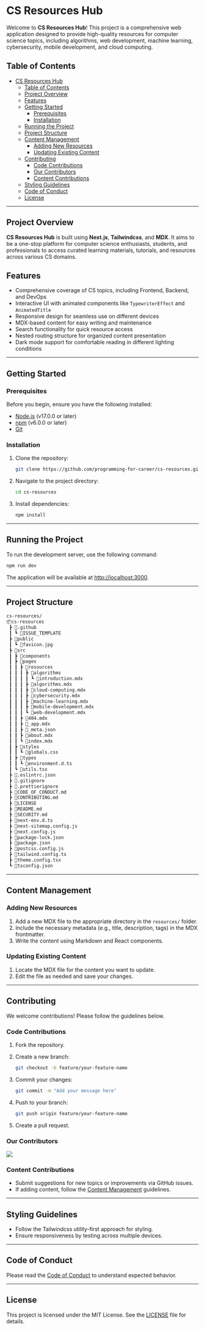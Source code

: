 # CS Resources Hub

Welcome to **CS Resources Hub**! This project is a comprehensive web application designed to provide high-quality resources for computer science topics, including algorithms, web development, machine learning, cybersecurity, mobile development, and cloud computing.

## Table of Contents

- [CS Resources Hub](#cs-resources-hub)
  - [Table of Contents](#table-of-contents)
  - [Project Overview](#project-overview)
  - [Features](#features)
  - [Getting Started](#getting-started)
    - [Prerequisites](#prerequisites)
    - [Installation](#installation)
  - [Running the Project](#running-the-project)
  - [Project Structure](#project-structure)
  - [Content Management](#content-management)
    - [Adding New Resources](#adding-new-resources)
    - [Updating Existing Content](#updating-existing-content)
  - [Contributing](#contributing)
    - [Code Contributions](#code-contributions)
    - [Our Contributors](#our-contributors)
    - [Content Contributions](#content-contributions)
  - [Styling Guidelines](#styling-guidelines)
  - [Code of Conduct](#code-of-conduct)
  - [License](#license)

---

## Project Overview

**CS Resources Hub** is built using **Next.js**, **Tailwindcss**, and **MDX**. It aims to be a one-stop platform for computer science enthusiasts, students, and professionals to access curated learning materials, tutorials, and resources across various CS domains.

## Features

- Comprehensive coverage of CS topics, including Frontend, Backend, and DevOps
- Interactive UI with animated components like `TypewriterEffect` and `AnimatedTitle`
- Responsive design for seamless use on different devices
- MDX-based content for easy writing and maintenance
- Search functionality for quick resource access
- Nested routing structure for organized content presentation
- Dark mode support for comfortable reading in different lighting conditions

---

## Getting Started

### Prerequisites

Before you begin, ensure you have the following installed:

- [Node.js](https://nodejs.org/) (v17.0.0 or later)
- [npm](https://www.npmjs.com/) (v6.0.0 or later)
- [Git](https://git-scm.com/)

### Installation

1. Clone the repository:

   ```bash
   git clone https://github.com/programming-for-career/cs-resources.git
   ```

2. Navigate to the project directory:

   ```bash
   cd cs-resources
   ```

3. Install dependencies:

   ```bash
   npm install
   ```

---

## Running the Project

To run the development server, use the following command:

```bash
npm run dev
```

The application will be available at [http://localhost:3000](http://localhost:3000).

---

## Project Structure

```txt
cs-resources/
📦cs-resources
 ┣ 📂.github
 ┃ ┗ 📂ISSUE_TEMPLATE
 ┣ 📂public
 ┃ ┗ 📜favicon.jpg
 ┣ 📂src
 ┃ ┣ 📂components
 ┃ ┣ 📂pages
 ┃ ┃ ┣ 📂resources
 ┃ ┃ ┃ ┣ 📂algorithms
 ┃ ┃ ┃ ┃ ┗ 📜introduction.mdx
 ┃ ┃ ┃ ┣ 📜algorithms.mdx
 ┃ ┃ ┃ ┣ 📜cloud-computing.mdx
 ┃ ┃ ┃ ┣ 📜cybersecurity.mdx
 ┃ ┃ ┃ ┣ 📜machine-learning.mdx
 ┃ ┃ ┃ ┣ 📜mobile-development.mdx
 ┃ ┃ ┃ ┗ 📜web-development.mdx
 ┃ ┃ ┣ 📜404.mdx
 ┃ ┃ ┣ 📜_app.mdx
 ┃ ┃ ┣ 📜_meta.json
 ┃ ┃ ┣ 📜about.mdx
 ┃ ┃ ┗ 📜index.mdx
 ┃ ┣ 📂styles
 ┃ ┃ ┗ 📜globals.css
 ┃ ┣ 📂types
 ┃ ┃ ┗ 📜environment.d.ts
 ┃ ┗ 📜utils.tsx
 ┣ 📜.eslintrc.json
 ┣ 📜.gitignore
 ┣ 📜.prettierignore
 ┣ 📜CODE_OF_CONDUCT.md
 ┣ 📜CONTRIBUTING.md
 ┣ 📜LICENSE
 ┣ 📜README.md
 ┣ 📜SECURITY.md
 ┣ 📜next-env.d.ts
 ┣ 📜next-sitemap.config.js
 ┣ 📜next.config.js
 ┣ 📜package-lock.json
 ┣ 📜package.json
 ┣ 📜postcss.config.js
 ┣ 📜tailwind.config.ts
 ┣ 📜theme.config.tsx
 ┗ 📜tsconfig.json
```

---

## Content Management

### Adding New Resources

1. Add a new MDX file to the appropriate directory in the `resources/` folder.
2. Include the necessary metadata (e.g., title, description, tags) in the MDX frontmatter.
3. Write the content using Markdown and React components.

### Updating Existing Content

1. Locate the MDX file for the content you want to update.
2. Edit the file as needed and save your changes.

---

## Contributing

We welcome contributions! Please follow the guidelines below.

### Code Contributions

1. Fork the repository.
2. Create a new branch:

   ```bash
   git checkout -b feature/your-feature-name
   ```

3. Commit your changes:

   ```bash
   git commit -m "Add your message here"
   ```

4. Push to your branch:

   ```bash
   git push origin feature/your-feature-name
   ```

5. Create a pull request.

### Our Contributors

<a href="https://github.com/programming-for-career/cs-resources/graphs/contributors">
   <img src="https://contrib.rocks/image?repo=programming-for-career/cs-resources" />
</a>

### Content Contributions

- Submit suggestions for new topics or improvements via GitHub issues.
- If adding content, follow the [Content Management](#content-management) guidelines.

---

## Styling Guidelines

- Follow the Tailwindcss utility-first approach for styling.
- Ensure responsiveness by testing across multiple devices.

---

## Code of Conduct

Please read the [Code of Conduct](CODE_OF_CONDUCT.md) to understand expected behavior.

---

## License

This project is licensed under the MIT License. See the [LICENSE](LICENSE.md) file for details.
